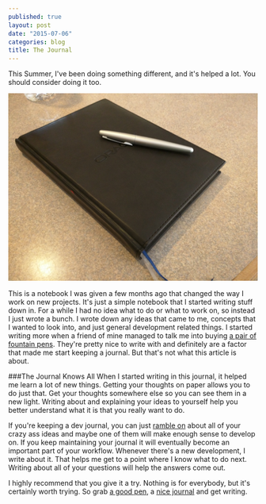 ```yaml
---
published: true
layout: post
date: "2015-07-06"
categories: blog
title: The Journal
---
```


This Summer, I've been doing something different, and it's helped a lot. You should consider doing it too.

![My Dev Journal](/images/journal.jpg)

This is a notebook I was given a few months ago that changed the way I work on new projects. It's just a simple notebook that I started writing stuff down in. For a while I had no idea what to do or what to work on, so instead I just wrote a bunch. I wrote down any ideas that came to me, concepts that I wanted to look into, and just general development related things. I started writing more when a friend of mine managed to talk me into buying [a pair of fountain pens](http://www.amazon.com/gp/product/B009X9Z2FW/ref=as_li_tl?ie=UTF8&camp=1789&creative=9325&creativeASIN=B009X9Z2FW&linkCode=as2&tag=kamrpayn-20&linkId=WR43KKFD65XUUKF3). They're pretty nice to write with and definitely are a factor that made me start keeping a journal. But that's not what this article is about.

###The Journal Knows All
When I started writing in this journal, it helped me learn a lot of new things. Getting your thoughts on paper allows you to do just that. Get your thoughts somewhere else so you can see them in a new light. Writing about and explaining your ideas to yourself help you better understand what it is that you really want to do.

If you're keeping a dev journal, you can just [ramble on](https://youtu.be/a3HemKGDavw) about all of your crazy ass ideas and maybe one of them will make enough sense to develop on. If you keep maintaining your journal it will eventually become an important part of your workflow. Whenever there's a new development, I write about it. That helps me get to a point where I know what to do next. Writing about all of your questions will help the answers come out.

I highly recommend that you give it a try. Nothing is for everybody, but it's certainly worth trying. So grab [a good pen](http://www.amazon.com/s/ref=as_li_ss_tl?_encoding=UTF8&camp=1789&creative=390957&field-keywords=fountain%20pen&linkCode=ur2&rh=n%3A1064954%2Ck%3Afountain%20pen&tag=kamrpayn-20&url=search-alias%3Doffice-products&linkId=QNPIJZ7ZKFM7COVT), a [nice journal](http://www.amazon.com/s/ref=as_li_ss_tl?_encoding=UTF8&camp=1789&creative=390957&field-keywords=lined%20notebook&linkCode=ur2&rh=n%3A1064954%2Ck%3Alined%20notebook&tag=kamrpayn-20&url=search-alias%3Doffice-products&linkId=EXVWQRUOOK2A77MH) and get writing.
